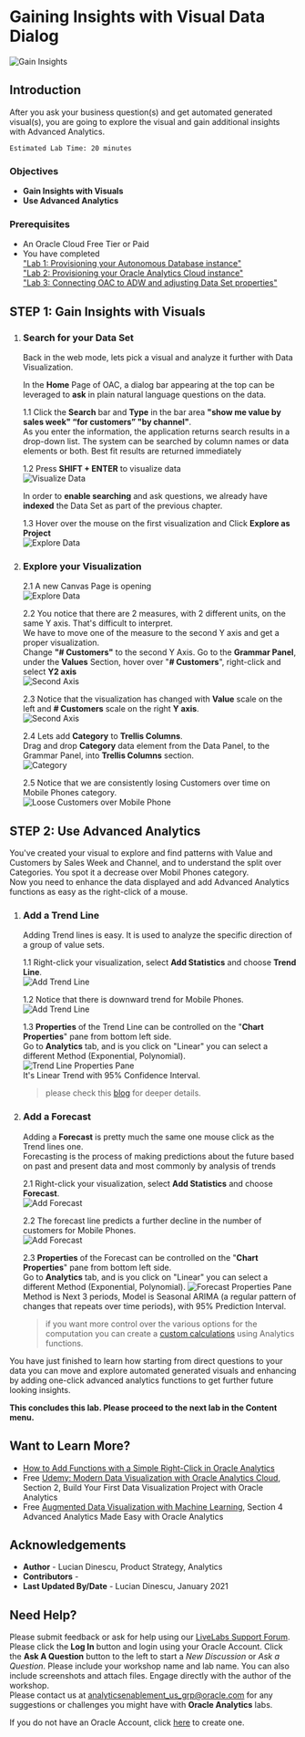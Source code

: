 # Gaining Insights with Visual Data Dialog

![Gain Insights](./images/gaininsights.png)

## Introduction

After you ask your business question(s) and get  automated generated visual(s), you are going to explore the visual and gain additional insights with Advanced Analytics.

    Estimated Lab Time: 20 minutes

### Objectives

- **Gain Insights with Visuals**
- **Use Advanced Analytics**

### Prerequisites

- An Oracle Cloud Free Tier or Paid
- You have completed  
["Lab 1: Provisioning your Autonomous Database instance"]("../../provision-adw/provision-adw.md")  
["Lab 2: Provisioning your Oracle Analytics Cloud instance"]("../../provision-oac/provision-oac.md")  
["Lab 3: Connecting OAC to ADW and adjusting Data Set properties"]("../../a-connoactoadw/a-connoactoadw.md")

## **STEP 1**: Gain Insights with Visuals

1. ### Search for your Data Set

    Back in the web mode, lets pick a visual and analyze it further with Data Visualization.

    In the **Home** Page of OAC, a dialog bar appearing at the top can be leveraged to **ask** in plain natural language questions on the data.

    1.1 Click the **Search** bar and **Type** in the bar area **"show me value by sales week" “for customers” "by channel"**.  
    As you enter the information, the application returns search results in a drop-down list. The system can be searched by column names or data elements or both. Best fit results are returned immediately

    1.2  Press **SHIFT + ENTER** to visualize data  
    ![Visualize Data](../d-gaininsigt/images/biask6.png)

    In order to **enable searching** and ask questions, we already have **indexed** the Data Set as part of the previous chapter.

    1.3 Hover over the mouse on the first visualization and Click **Explore as Project**  
    ![Explore Data](../d-gaininsigt/images/biask8.png)

2. ### Explore your Visualization

    2.1 A new Canvas Page is opening  
    ![Explore Data](../d-gaininsigt/images/valuebysalesweekforcustomersbychannel.png)

    2.2 You notice that there are 2 measures, with 2 different units, on the same Y axis. That's difficult to interpret.  
    We have to move one of the measure to the second Y axis and get a proper visualization.  
    Change **"# Customers"** to the second Y Axis.
    Go to the **Grammar Panel**, under the **Values** Section, hover over "**# Customers**", right-click and select **Y2 axis**  
    ![Second Axis](../d-gaininsigt/images/valuebysalesweekforcustomersbychannel-y2axissmall.png)

    2.3 Notice that the visualization has changed with **Value** scale on the left and **# Customers** scale on the right **Y axis**.  
    ![Second Axis](../d-gaininsigt/images/valuebysalesweekforcustomersbychannel-y2axis2.png)

    2.4 Lets add **Category** to **Trellis Columns**.  
    Drag and drop **Category** data element from the Data Panel, to the Grammar Panel, into **Trellis Columns** section.  
    ![Category](../d-gaininsigt/images/addcategorysmall.png)

    2.5 Notice that we are consistently losing Customers over time on Mobile Phones category.  
    ![Loose Customers over Mobile Phone](../d-gaininsigt/images/valuebysalesweekforcustomersbychannel-y2axis3.png)

## **STEP 2**: Use Advanced Analytics  

You've created your visual to explore and find patterns with Value and Customers by Sales Week and Channel, and to understand the split over Categories. You spot it a decrease over Mobil Phones category.  
Now you need to enhance the data displayed and add Advanced Analytics functions as easy as the right-click of a mouse.

1. ### Add a Trend Line

    Adding Trend lines is easy. It is used to analyze the specific direction of a group of value sets.

    1.1 Right-click your visualization, select **Add Statistics** and choose **Trend Line**.  
    ![Add Trend Line](../d-gaininsigt/images/addtrendline.png)

    1.2 Notice that there is downward trend for Mobile Phones.  
    ![Add Trend Line](../d-gaininsigt/images/addtrendline2.png)

    1.3 **Properties** of the Trend Line can be controlled on the "**Chart Properties**" pane from bottom left side.  
    Go to **Analytics** tab, and is you click on "Linear" you can select a different Method (Exponential, Polynomial).
    ![Trend Line Properties Pane](../d-gaininsigt/images/addtrendline-properties.png)  
    It's Linear Trend with 95% Confidence Interval.  
    > please check this [blog](https://blogs.oracle.com/analytics/how-to-add-functions-with-a-simple-right-click-in-oracle-analytics) for deeper details.

2. ### Add a Forecast

    Adding a **Forecast** is pretty much the same one mouse click as the Trend lines one.  
    Forecasting is the process of making predictions about the future based on past and present data and most commonly by analysis of trends

    2.1 Right-click your visualization, select **Add Statistics** and choose **Forecast**.  
    ![Add Forecast](../d-gaininsigt/images/addforecastsmall.png)

    2.2 The forecast line predicts a further decline in the number of customers for Mobile Phones.  
    ![Add Forecast](../d-gaininsigt/images/addforecast2.png)

    2.3 **Properties** of the Forecast can be controlled on the "**Chart Properties**" pane from bottom left side.  
    Go to **Analytics** tab, and is you click on "Linear" you can select a different Method (Exponential, Polynomial).
    ![Forecast Properties Pane](../d-gaininsigt/images/addforecast-propertiessmall.png)  
    Method is Next 3 periods, Model is Seasonal ARIMA (a regular pattern of changes that repeats over time periods), with 95% Prediction Interval.  
    > if you want more control over the various options for the computation you can create a [custom calculations](https://blogs.oracle.com/analytics/how-to-add-functions-with-a-simple-right-click-in-oracle-analytics) using Analytics functions.

You have just finished to learn how starting from direct questions to your data you can move and explore automated generated visuals and enhancing by adding one-click advanced analytics functions to get further future looking insights.

**This concludes this lab. Please proceed to the next lab in the Content menu.**

## Want to Learn More?

- [How to Add Functions with a Simple Right-Click in Oracle Analytics](https://blogs.oracle.com/analytics/how-to-add-functions-with-a-simple-right-click-in-oracle-analytics)
- Free [Udemy: Modern Data Visualization with Oracle Analytics Cloud](https://www.udemy.com/augmented-analytics/), Section 2, Build Your First Data Visualization Project with Oracle Analytics
- Free [Augmented Data Visualization with Machine Learning](https://www.udemy.com/machinelearning-analytics/), Section 4 Advanced Analytics Made Easy with Oracle Analytics

## **Acknowledgements**

- **Author** - Lucian Dinescu, Product Strategy, Analytics
- **Contributors** - 
- **Last Updated By/Date** - Lucian Dinescu, January 2021

## Need Help?

Please submit feedback or ask for help using our [LiveLabs Support Forum](https://community.oracle.com/tech/developers/categories/livelabsdiscussions). Please click the **Log In** button and login using your Oracle Account. Click the **Ask A Question** button to the left to start a *New Discussion* or *Ask a Question*.  Please include your workshop name and lab name.  You can also include screenshots and attach files.  Engage directly with the author of the workshop.  
Please contact us at  analyticsenablement_us_grp@oracle.com for any suggestions or challenges you might have with **Oracle Analytics** labs.

If you do not have an Oracle Account, click [here](https://profile.oracle.com/myprofile/account/create-account.jspx) to create one.
